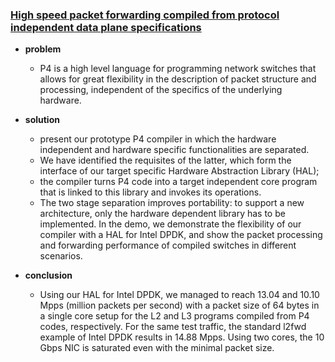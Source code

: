 ### [High speed packet forwarding compiled from protocol independent data plane specifications](http://delivery.acm.org/10.1145/2960000/2959080/p629-laki.pdf?ip=209.147.139.226&id=2959080&acc=PUBLIC&key=B63ACEF81C6334F5%2EBD7B0059B564CDBA%2E4D4702B0C3E38B35%2E4D4702B0C3E38B35&__acm__=1519066605_144dec17b720cfd1e116328924d40217)

- **problem**
  - P4 is a high level language for programming network switches that allows for great flexibility in the description of packet structure and processing, independent of the specifics of the underlying hardware.

- **solution**
  - present our prototype P4 compiler in which the hardware independent and hardware specific functionalities are separated.
  - We have identified the requisites of the latter, which form the interface of our target specific Hardware Abstraction Library (HAL);
  - the compiler turns P4 code into a target independent core program that is linked to this library and invokes its operations.
  - The two stage separation improves portability: to support a new architecture, only the hardware dependent library has to be implemented. In the demo, we demonstrate the flexibility of our compiler with a HAL for Intel DPDK, and show the packet processing and forwarding performance of compiled switches in different scenarios.


- **conclusion**
  - Using our HAL for Intel DPDK, we managed to reach 13.04 and 10.10 Mpps (million packets per second) with a packet size of 64 bytes in a single core setup for the L2 and L3 programs compiled from P4 codes, respectively. For the same test traffic, the standard l2fwd example of Intel DPDK results in 14.88 Mpps. Using two cores, the 10 Gbps NIC is saturated even with the minimal packet size.
